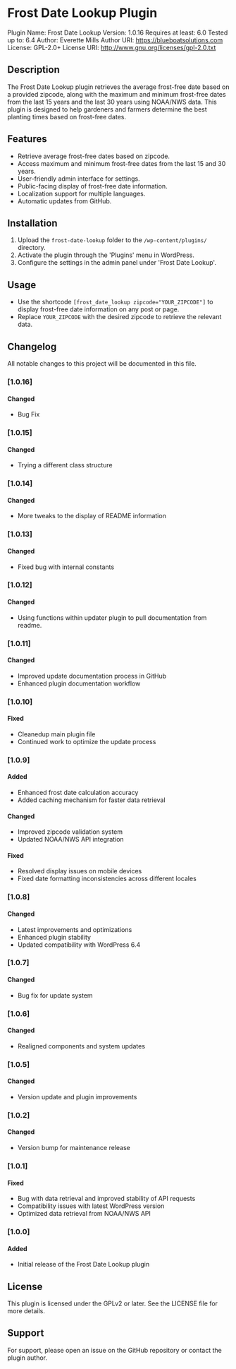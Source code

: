 # Frost Date Lookup Plugin

Plugin Name: Frost Date Lookup
Version: 1.0.16
Requires at least: 6.0
Tested up to: 6.4
Author: Everette Mills
Author URI: https://blueboatsolutions.com
License: GPL-2.0+
License URI: http://www.gnu.org/licenses/gpl-2.0.txt


## Description
The Frost Date Lookup plugin retrieves the average frost-free date based on a provided zipcode, along with the maximum and minimum frost-free dates from the last 15 years and the last 30 years using NOAA/NWS data. This plugin is designed to help gardeners and farmers determine the best planting times based on frost-free dates.

## Features
- Retrieve average frost-free dates based on zipcode.
- Access maximum and minimum frost-free dates from the last 15 and 30 years.
- User-friendly admin interface for settings.
- Public-facing display of frost-free date information.
- Localization support for multiple languages.
- Automatic updates from GitHub.

## Installation
1. Upload the `frost-date-lookup` folder to the `/wp-content/plugins/` directory.
2. Activate the plugin through the 'Plugins' menu in WordPress.
3. Configure the settings in the admin panel under 'Frost Date Lookup'.

## Usage
- Use the shortcode `[frost_date_lookup zipcode="YOUR_ZIPCODE"]` to display frost-free date information on any post or page.
- Replace `YOUR_ZIPCODE` with the desired zipcode to retrieve the relevant data.

## Changelog

All notable changes to this project will be documented in this file.

### [1.0.16]

#### Changed
- Bug Fix

### [1.0.15]

#### Changed
- Trying a different class structure

### [1.0.14]

#### Changed
- More tweaks to the display of README information

### [1.0.13]

#### Changed
- Fixed bug with internal constants

### [1.0.12]

#### Changed
- Using functions within updater plugin to pull documentation from readme.

### [1.0.11]

#### Changed
- Improved update documentation process in GitHub
- Enhanced plugin documentation workflow

### [1.0.10]

#### Fixed
- Cleanedup main plugin file
- Continued work to optimize the update process

### [1.0.9]
#### Added
- Enhanced frost date calculation accuracy
- Added caching mechanism for faster data retrieval
#### Changed
- Improved zipcode validation system
- Updated NOAA/NWS API integration
#### Fixed
- Resolved display issues on mobile devices
- Fixed date formatting inconsistencies across different locales

### [1.0.8]
#### Changed
- Latest improvements and optimizations
- Enhanced plugin stability
- Updated compatibility with WordPress 6.4

### [1.0.7]
#### Changed
- Bug fix for update system

### [1.0.6]
#### Changed
- Realigned components and system updates

### [1.0.5]
#### Changed
- Version update and plugin improvements

### [1.0.2]
#### Changed
- Version bump for maintenance release

### [1.0.1]
#### Fixed
- Bug with data retrieval and improved stability of API requests
- Compatibility issues with latest WordPress version
- Optimized data retrieval from NOAA/NWS API

### [1.0.0]
#### Added
- Initial release of the Frost Date Lookup plugin

## License
This plugin is licensed under the GPLv2 or later. See the LICENSE file for more details.

## Support
For support, please open an issue on the GitHub repository or contact the plugin author.